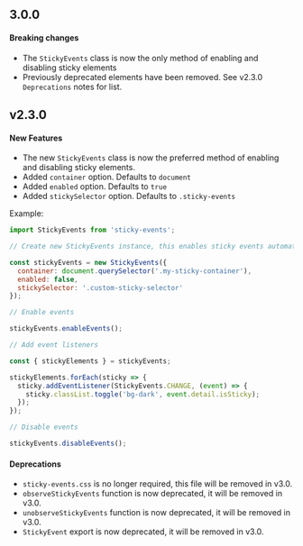 ## 3.0.0

#### Breaking changes

- The `StickyEvents` class is now the only method of enabling and disabling sticky elements
- Previously deprecated elements have been removed. See v2.3.0 `Deprecations` notes for list.


## v2.3.0

#### New Features

- The new `StickyEvents` class is now the preferred method of enabling and disabling sticky elements.
- Added `container` option. Defaults to `document`
- Added `enabled` option. Defaults to `true`
- Added `stickySelector` option. Defaults to `.sticky-events`
  
Example:
```js
import StickyEvents from 'sticky-events';

// Create new StickyEvents instance, this enables sticky events automatically

const stickyEvents = new StickyEvents({
  container: document.querySelector('.my-sticky-container'),
  enabled: false,
  stickySelector: '.custom-sticky-selector'
});

// Enable events

stickyEvents.enableEvents();

// Add event listeners

const { stickyElements } = stickyEvents;

stickyElements.forEach(sticky => {
  sticky.addEventListener(StickyEvents.CHANGE, (event) => {
    sticky.classList.toggle('bg-dark', event.detail.isSticky);
  });
});

// Disable events

stickyEvents.disableEvents();
```


#### Deprecations

- `sticky-events.css` is no longer required, this file will be removed in v3.0.
- `observeStickyEvents` function is now deprecated, it will be removed in v3.0.
- `unobserveStickyEvents` function is now deprecated, it will be removed in v3.0.
- `StickyEvent` export is now deprecated, it will be removed in v3.0.
